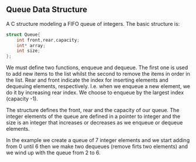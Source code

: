 ## Queue Data Structure

A C structure modeling a FIFO queue of integers. The basic structure is:

```c
struct Queue{
    int front,rear,capacity;
    int* array;
    int size;
};
```
We must define two functions, enqueue and dequeue. The first one is used to add new items to the list whilst the second to remove the items in order in the list. Rear and front indicate the index for inserting elements and dequeuing elements, respectively. I.e. when we enqueue a new element, we do it by increasing rear index. We choose to enqueue by the largest index (capacity -1).

The structure defines the front, rear and the capacity of our queue. The integer elements of the queue are defined in a pointer to integer and the size is an integer that increases or decreases as we enqueue or dequeue elements.

In the example we create a queue of 7 integer elements and we start adding from 0 until 6 then we make two dequeues (remove firts two elements) and we wind up with the queue from 2 to 6. 